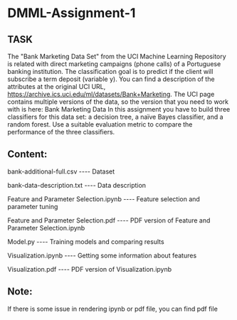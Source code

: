 # DMML-Assignment-1

## TASK
The "Bank Marketing Data Set" from the UCI Machine Learning Repository is related with direct marketing campaigns (phone calls) of a Portuguese banking institution.  The classification goal is to predict if the client will subscribe a term deposit (variable y). You can find a description of the attributes at the original UCI URL, https://archive.ics.uci.edu/ml/datasets/Bank+Marketing.  The UCI page contains multiple versions of the data, so the version that you need to work with is here:  Bank Marketing Data In this assignment you have to build three classifiers for this data set: a decision tree, a naïve Bayes classifier, and a random forest. Use a suitable evaluation metric to compare the performance of the three classifiers.

## Content: 

bank-additional-full.csv ---- Dataset

bank-data-description.txt ---- Data description

Feature and Parameter Selection.ipynb ---- Feature selection and parameter tuning

Feature and Parameter Selection.pdf ---- PDF version of Feature and Parameter Selection.ipynb

Model.py ---- Training models and comparing results

Visualization.ipynb ---- Getting some information about features

Visualization.pdf ---- PDF version of Visualization.ipynb

## Note:

If there is some issue in rendering ipynb or pdf file, you can find pdf file 
